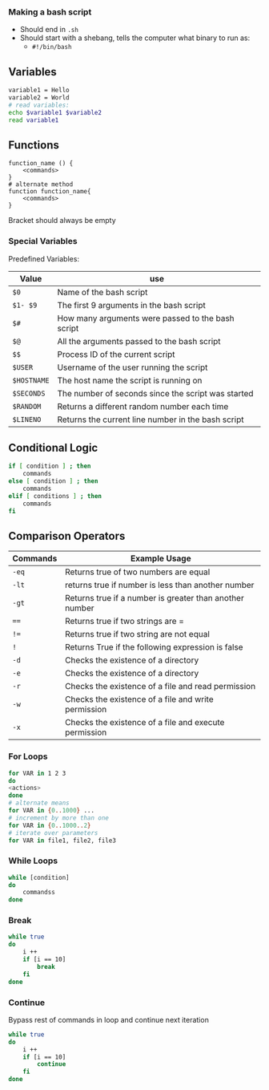 ### Making a bash script 
* Should end in `.sh`
* Should start with a shebang, tells the computer what binary to run as:
	* `#!/bin/bash`

## Variables 
```bash 
variable1 = Hello
variable2 = World
# read variables:
echo $variable1 $variable2
read variable1
```
## Functions 
```shell
function_name () {
	<commands>
}
# alternate method 
function function_name{
	<commands>
}
```
Bracket should always be empty

### Special Variables 
Predefined Variables:

| Value       | use                                                |
| ----------- | -------------------------------------------------- |
| `$0`        | Name of the bash script                            |
| `$1- $9`    | The first 9 arguments in the bash script           |
| `$#`        | How many arguments were passed to the bash script  |
| `$@`        | All the arguments passed to the bash script        |
| `$$`        | Process ID of the current script                   |
| `$USER`     | Username of the user running the script            |
| `$HOSTNAME` | The host name the script is running on             |
| `$SECONDS`  | The number of seconds since the script was started |
| `$RANDOM`   | Returns a different random number each time        |
| `$LINENO`   | Returns the current line number in the bash script |

## Conditional Logic 
```bash 
if [ condition ] ; then 
	commands
else [ condition ] ; then 
	commands 
elif [ conditions ] ; then 
	commands
fi
```

## Comparison Operators
| Commands | Example Usage                                           |
| -------- | ------------------------------------------------------- |
| `-eq`    | Returns true of two numbers are equal                   |
| `-lt`    | returns true if number is less than another number      |
| `-gt`    | Returns true if a number is greater than another number |
| `==`     | Returns true if two strings are =                       |
| `!=`     | Returns true if two string are not equal                |
| `!`      | Returns True if the following expression is false       |
| `-d`     | Checks the existence of a directory                     |
| `-e`     | Checks the existence of a directory                     |
| `-r`     | Checks the existence of a file and read permission      |
| `-w`     | Checks the existence of a file and write permission     |
| `-x`     | Checks the existence of a file and execute permission   |

### For Loops
```bash
for VAR in 1 2 3
do 
<actions>
done
# alternate means
for VAR in {0..1000} ...
# increment by more than one 
for VAR in {0..1000..2}
# iterate over parameters
for VAR in file1, file2, file3 
```
### While Loops
```bash
while [condition]
do
	commandss
done
```
### Break
```bash
while true
do 
	i ++ 
	if [i == 10]
		break
	fi
done
```
### Continue 
Bypass rest of commands in loop and continue next iteration
```bash
while true
do 
	i ++ 
	if [i == 10]
		continue
	fi
done
```